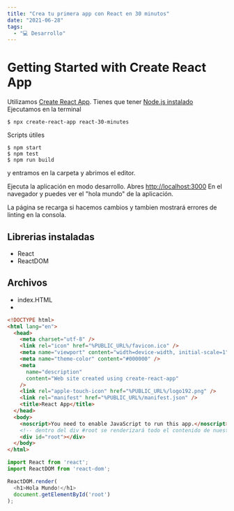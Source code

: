 ```yaml
---
title: "Crea tu primera app con React en 30 minutos"
date: "2021-06-28"
tags:
  - "💻 Desarrollo"
---
```


# Getting Started with Create React App

Utilizamos [Create React App](https://github.com/facebook/create-react-app).
Tienes que tener [Node.js instalado](https://nodejs.org)
Ejecutamos en la terminal

```shell
$ npx create-react-app react-30-minutes
```

Scripts útiles

```shell
$ npm start
$ npm test
$ npm run build
```

y entramos en la carpeta y abrimos el editor.

Ejecuta la aplicación en modo desarrollo. Abres [http://localhost:3000](http://localhost:3000) En el navegador y puedes ver el "hola mundo" de la aplicación.

La página se recarga si hacemos cambios y tambien mostrará errores de linting en la consola.

## Librerias instaladas

- React
- ReactDOM

## Archivos

- index.HTML
-

```html
<!DOCTYPE html>
<html lang="en">
  <head>
    <meta charset="utf-8" />
    <link rel="icon" href="%PUBLIC_URL%/favicon.ico" />
    <meta name="viewport" content="width=device-width, initial-scale=1" />
    <meta name="theme-color" content="#000000" />
    <meta
      name="description"
      content="Web site created using create-react-app"
    />
    <link rel="apple-touch-icon" href="%PUBLIC_URL%/logo192.png" />
    <link rel="manifest" href="%PUBLIC_URL%/manifest.json" />
    <title>React App</title>
  </head>
  <body>
    <noscript>You need to enable JavaScript to run this app.</noscript>
    <!-- dentro del div #root se renderizará todo el contenido de nuestra app -->
    <div id="root"></div>
  </body>
</html>
```

```js
import React from 'react';
import ReactDOM from 'react-dom';

ReactDOM.render(
  <h1>Hola Mundo!</h1>
  document.getElementById('root')
);
```
